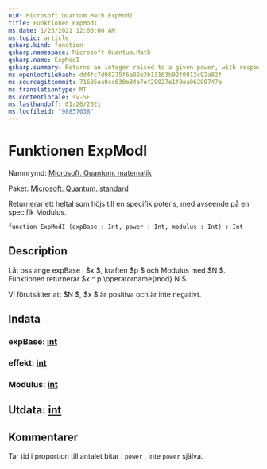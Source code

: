 ```yaml
---
uid: Microsoft.Quantum.Math.ExpModI
title: Funktionen ExpModI
ms.date: 1/23/2021 12:00:00 AM
ms.topic: article
qsharp.kind: function
qsharp.namespace: Microsoft.Quantum.Math
qsharp.name: ExpModI
qsharp.summary: Returns an integer raised to a given power, with respect to a given modulus.
ms.openlocfilehash: dd4fc7d98275f6a02e3b13163b92f0812c92a82f
ms.sourcegitcommit: 71605ea9cc630e84e7ef29027e1f0ea06299747e
ms.translationtype: MT
ms.contentlocale: sv-SE
ms.lasthandoff: 01/26/2021
ms.locfileid: "98857038"
---
```

# <a name="expmodi-function"></a>Funktionen ExpModI

Namnrymd: [Microsoft. Quantum. matematik](xref:Microsoft.Quantum.Math)

Paket: [Microsoft. Quantum. standard](https://nuget.org/packages/Microsoft.Quantum.Standard)


Returnerar ett heltal som höjs till en specifik potens, med avseende på en specifik Modulus.

```qsharp
function ExpModI (expBase : Int, power : Int, modulus : Int) : Int
```


## <a name="description"></a>Description

Låt oss ange expBase i $x $, kraften $p $ och Modulus med $N $.
Funktionen returnerar $x ^ p \operatorname{mod} N $.

Vi förutsätter att $N $, $x $ är positiva och är inte negativt.

## <a name="input"></a>Indata

### <a name="expbase--int"></a>expBase: [int](xref:microsoft.quantum.lang-ref.int)




### <a name="power--int"></a>effekt: [int](xref:microsoft.quantum.lang-ref.int)




### <a name="modulus--int"></a>Modulus: [int](xref:microsoft.quantum.lang-ref.int)





## <a name="output--int"></a>Utdata: [int](xref:microsoft.quantum.lang-ref.int)



## <a name="remarks"></a>Kommentarer

Tar tid i proportion till antalet bitar i `power` , inte `power` själva.